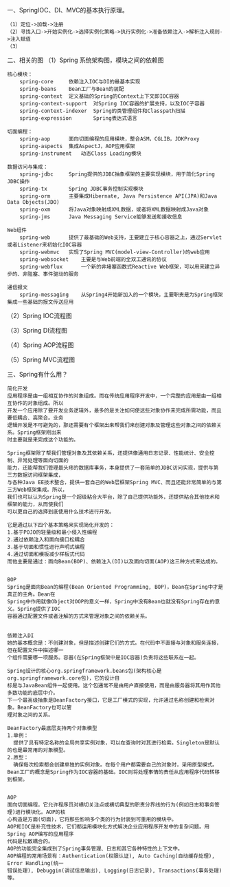 一、SpringIOC、DI、MVC的基本执行原理。
    
    （1）定位->加载->注册
    （2）寻找入口->开始实例化->选择实例化策略->执行实例化->准备依赖注入->解析注入规则->注入赋值
    （3）


二、相关的图
（1）Spring 系统架构图，模块之间的依赖图

    核心模块：
        spring-core     依赖注入IOC与DI的最基本实现
        spring-beans    Bean工厂与Bean的装配
        spring-context  定义基础的Spring的Context上下文即IOC容器
        spring-context-support  对Spring IOC容器的扩展支持，以及IOC子容器
        spring-context-indexer  Spring的类管理组件和Classpath扫描
        spring-expression       Spring表达式语言
         
    切面编程：
        spring-aop      面向切面编程的应用模块，整合ASM，CGLIB，JDKProxy
        spring-aspects  集成AspectJ，AOP应用框架
        spring-instrument   动态Class Loading模块
        
    数据访问与集成：
        spring-jdbc     Spring提供的JDBC抽象框架的主要实现模块，用于简化Spring JDBC操作
        spring-tx       Spring JDBC事务控制实现模块
        spring-orm      主要集成Hibernate, Java Persistence API(JPA)和Java Data Objects(JDO)
        spring-oxm      将Java对象映射成XML数据，或者将XML数据映射成Java对象
        spring-jms      Java Messaging Service能够发送和接收信息 
        
    Web组件
        spring-web      提供了最基础的Web支持，主要建立于核心容器之上，通过Servlet或者Listener来初始化IOC容器
        spring-webmvc   实现了Spring MVC(model-view-Controller)的web应用
        spring-websocket    主要是与Web前端的全双工通讯的协议
        spring-webflux      一个新的非堵塞函数式Reactive Web框架，可以用来建立异步的、非阻塞、事件驱动的服务
        
    通信报文
        spring-messaging    从Spring4开始新加入的一个模块，主要职责是为Spring框架集成一些基础的报文传送应用    
    

（2）Spring IOC流程图

    

（3）Spring DI流程图

（4）Spring AOP流程图

（5）Spring MVC流程图


三、Spring有什么用？

    简化开发
    应用程序是由一组相互协作的对象组成。而在传统应用程序开发中，一个完整的应用是由一组相互协作的对象组成。所以
    开发一个应用除了要开发业务逻辑外，最多的是关注如何使这些对象协作来完成所需功能，而且要低耦合、高聚合。业务
    逻辑开发是不可避免的，那还需要有个框架出来帮我们来创建对象及管理这些对象之间的依赖关系。Spring框架刚出来
    时主要就是来完成这个功能的。
    
    Spring框架除了帮我们管理对象及其依赖关系，还提供像通用日志记录、性能统计、安全控制、异常处理等面向切面的
    能力，还能帮我们管理最头疼的数据库事务，本身提供了一套简单的JDBC访问实现，提供与第三方数据访问框架集成，
    与各种Java EE技术整合，提供一套自己的Web层框架Spring MVC、而且还能非常简单的与第三方Web框架集成。所以，
    我们也可以认为Spring是一个超级粘合大平台，除了自己提供功能外，还提供粘合其他技术和框架的能力，从而使我们
    可以更自己的选择到底使用什么技术进行开发。
    
    它是通过以下四个基本策略来实现简化开发的：
    1.基于POJO的轻量级和最小侵入性编程
    2.通过依赖注入和面向接口松耦合
    3.基于切面和惯性进行声明式编程
    4.通过切面和模板减少样板式代码
    而他主要是通过：面向Bean(BOP)、依赖注入(DI)以及面向切面(AOP)这三种方式来达成的。
    
    
    BOP
    Spring是面向Bean的编程(Bean Oriented Programming, BOP)，Bean在Spring中才是真正的主角。Bean在
    Spring中作用就像Object对OOP的意义一样，Spring中没有Bean也就没有Spring存在的意义。Spring提供了IOC
    容器通过配置文件或者注解的方式来管理对象之间的依赖关系。 
    
    
    依赖注入DI
    她的基本概念是：不创建对象，但是描述创建它们的方式。在代码中不直接与对象和服务连接，但在配置文件中描述哪一
    个组件需要哪一项服务。容器(在Spring框架中是IOC容器)负责将这些联系在一起。
    
    Spring设计的核心org.springframework.beans包(架构核心是org.springframework.core包)，它的设计目
    标是与JavaBean组件一起使用。这个包通常不是由用户直接使用，而是由服务器将其用作其他多数功能的底层中介。
    下一个最高级抽象是BeanFactory接口，它是工厂模式的实现，允许通过名称创建和检索对象。BeanFactory也可以管
    理对象之间的关系。
    
    BeanFactory最底层支持两个对象模型
    1.单例：
      提供了具有特定名称的全局共享实例对象，可以在查询时对其进行检索。Singleton是默认的也是最常用的对象模型。
    2.原型：
      确保每次检索都会创建单独的实例对象。在每个用户都需要自己的对象时，采用原型模式。
    Bean工厂的概念是Spring作为IOC容器的基础。IOC则将处理事情的责任从应用程序代码转移到框架。
    
    
    AOP
    面向切面编程，它允许程序员对横切关注点或横切典型的职责分界线的行为(例如日志和事务管理)进行模块化。AOP的核
    心构造是方面(切面)，它将那些影响多个类的行为封装到可重用的模块中。
    AOP和IOC是补充性技术，它们都运用模块化方式解决企业应用程序开发中的复杂问题。用Spring AOP编写的应用程序
    代码是松散耦合的。
    AOP的功能完全集成到了Spring事务管理、日志和其它各种特性的上下文中。
    AOP编程的常用场景有：Authentication(权限认证), Auto Caching(自动缓存处理), Error Handling(统一
    错误处理), Debuggin(调试信息输出), Logging(日志记录), Transactions(事务处理)等。